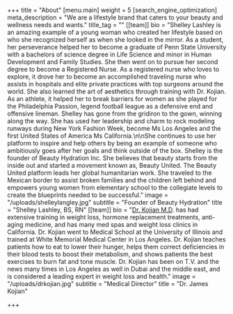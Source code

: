 +++
title = "About"
[menu.main]
weight = 5
[search_engine_optimization]
meta_description = "We are a lifestyle brand that caters to your beauty and wellness needs and wants."
title_tag = ""
[[team]]
bio = "Shelley Lashley is an amazing example of a young woman who created her lifestyle based on who she recognized herself as when she looked in the mirror. As a student, her perseverance helped her to become a graduate of Penn State University with a bachelors of science degree in Life Science and minor in Human Development and Family Studies. She then went on to pursue her second degree to become a Registered Nurse. As a registered nurse who loves to explore, it drove her to become an accomplished traveling nurse who assists in hospitals and elite private practices with top surgeons around the world. She also learned the art of aesthetics through training with Dr. Kojian. As an athlete, it helped her to break barriers for women as she played for the Philadelphia Passion, legend football league as a defensive end and offensive lineman. Shelley has gone from the gridiron to the gown, winning along the way. She has used her leadership and charm to rock modeling runways during New York Fashion Week, become Ms Los Angeles and the first United States of America Ms California.\n\nShe continues to use her platform to inspire and help others by being an example of someone who ambitiously goes after her goals and think outside of the box. Shelley is the founder of Beauty Hydration Inc. She believes that beauty starts from the inside out and started a movement known as, Beauty United. The Beauty United platform leads her global humanitarian work. She traveled to the Mexican border to assist broken families and the children left behind and empowers young women from elementary school to the collegiate levels to create the blueprints needed to be successful."
image = "/uploads/shelleylangley.jpg"
subtitle = "Founder of Beauty Hydration"
title = "Shelley Lashley, BS, RN"
[[team]]
bio = "[Dr. Kojian M.D](https://twitter.com/drjameskojian). has had extensive training in weight loss, hormone replacement treatments, anti-aging medicine, and has many med spas and weight loss clinics in California. Dr. Kojian went to Medical School at the University of Illinois and trained at White Memorial Medical Center in Los Angeles. Dr. Kojian teaches patients how to eat to lower their hunger, helps them correct deficiencies in their blood tests to boost their metabolism, and shows patients the best exercises to burn fat and tone muscle. Dr. Kojian has been on T.V. and the news many times in Los Angeles as well in Dubai and the middle east, and is considered a leading expert in weight loss and health."
image = "/uploads/drkojian.jpg"
subtitle = "Medical Director"
title = "Dr. James Kojian"

+++
